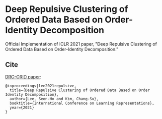 # Deep Repulsive Clustering of Ordered Data Based on Order-Identity Decomposition
Official Implementation of ICLR 2021 paper, "Deep Repulsive Clustering of Ordered Data Based on Order-Identity Decomposition."


## Cite

[DRC-ORID paper](https://openreview.net/pdf?id=Yz-XtK5RBxB):

```
@inproceedings{lee2021repulsive,
  title={Deep Repulsive Clustering of Ordered Data Based on Order Identity Decomposition},
  author={Lee, Seon-Ho and Kim, Chang-Su},
  booktitle={International Conference on Learning Representations},
  year={2021}
}
```
